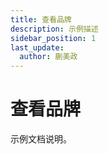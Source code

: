 ```yaml
---
title: 查看品牌
description: 示例描述
sidebar_position: 1
last_update:
  author: 蒯美政
---
```


# 查看品牌

示例文档说明。
